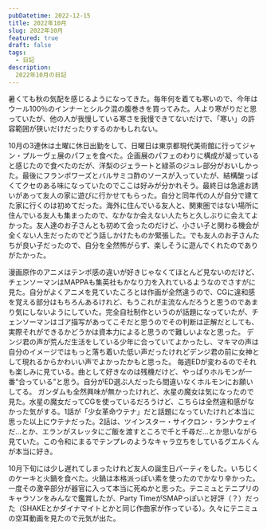 ```yaml
---
pubDatetime: 2022-12-15
title: 2022年10月
slug: 2022年10月
featured: true
draft: false
tags:
  - 日記
description:
  2022年10月の日記
---
```


暑くても秋の気配を感じるようになってきた。毎年何を着ても寒いので、今年はウール100％のインナーとシルク混の腹巻きを買ってみた。人より寒がりだと思っていたが、他の人が我慢している寒さを我慢できてないだけで、「寒い」の許容範囲が狭いだけだったりするのかもしれない。

10月の3連休は土曜に休日出勤をして、日曜日は東京都現代美術館に行ってジャン・プルーヴェ展のパフェを食べた。企画展のパフェのわりに構成が凝っていると感じたので食べたのだが、洋梨のジェラートと緑茶のジュレ部分がおいしかった。最後にフランボワーズとバルサミコ酢のソースが入っていたが、結構酸っぱくてクセのある味になっていたのでここは好みが分かれそう。最終日は急遽お誘いがあって友人の家に遊びに行かせてもらった。自分と同年代の人が自分で建てた家に行くのは初めてだった。海外に住んでいる友人と、関東圏ではない場所に住んでいる友人も集まったので、なかなか会えない人たちと久しぶりに会えてよかった。友人達のお子さんとも初めて会ったのだけど、小さい子と関わる機会が全くない人生だったのでどう話しかけたものか緊張した。でも友人のお子さんたちが良い子だったので、自分を全然怖がらず、楽しそうに遊んでくれたのでありがたかった。

漫画原作のアニメはテンポ感の違いが好きじゃなくてほとんど見ないのだけど、チェンソーマンはMAPPAも集英社もかなり力を入れているようなのでさすがに見た。自分がよくアニメを見ていたころとは作画が全然違うので、CGに違和感を覚える部分はもちろんあるけれど、もうこれが主流なんだろうと思うのであまり気にしないようにしていた。完全自社制作というのが話題になっていたが、チェンソーマンはゴア描写があってこそだと思うのでその判断は正解だとしても、実際それができるかどうかは資本力によると思うので難しいよなと思った。
デンジ君の声が荒んだ生活をしている少年に合っていてよかったし、マキマの声は自分のイメージではもっと落ち着いた低い声だったけれどデンジ君の前に女神として現れるからかわいい声でよかったかもと思った。
毎週EDが変わるのでそれも楽しみに見ている。曲として好きなのは残機だけど、やっぱりホルモンが一番“合っている”と思う。自分がED選ぶ人だったら間違いなくホルモンにお願いしてる。
ガンダムも全然興味が無かったけれど、水星の魔女は気になったので見た。水星の魔女だってCGを使っているだろうけど、こちらは全然違和感がなかった気がする。1話が「少女革命ウテナ」だと話題になっていたけれど本当に思った以上にウテナだった。2話は、ツインスター・サイクロン・ランナウェイだ…とか、エランがスレッタにご飯を渡すところで千と千尋だ…とか思いながら見ていた。この令和にまるでテンプレのようなキャラ立ちをしているグエルくんが本当に好き。

10月下旬には少し遅れてしまったけれど友人の誕生日パーティをした。いちじくのケーキと火鍋を食べた。火鍋は本格派っぽい素を使ったのでかなり辛かった。一度その激辛部分が器官に入って本当に死ぬかと思った。テニミュとテニプリのキャラソンをみんなで鑑賞したが、Party TimeがSMAPっぽいと好評（？）だった（SHAKEとかダイナマイトとかと同じ作曲家が作っている）。久々にテニミュの空耳動画を見たので元気が出た。